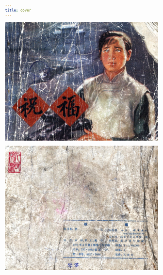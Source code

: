 ```yaml
---
title: cover
---
```


![zhufu cover](./../../images/zhufu/seifert0772_zf_0001_0.jpg)

![zhufu cover](./../../images/zhufu/seifert0772_zf_0064_0.jpg)
